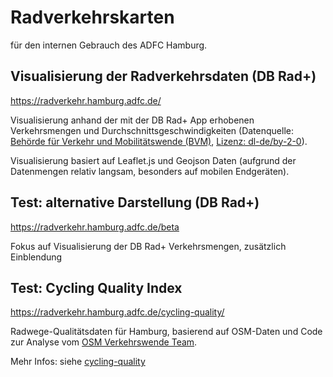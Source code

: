 Radverkehrskarten
====

für den internen Gebrauch des ADFC Hamburg.

Visualisierung der Radverkehrsdaten (DB Rad+)
----

https://radverkehr.hamburg.adfc.de/

Visualisierung anhand der mit der DB Rad+ App erhobenen Verkehrsmengen und Durchschnittsgeschwindigkeiten (Datenquelle: [Behörde für Verkehr und Mobilitätswende (BVM)](https://metaver.de/trefferanzeige?docuuid=0CFF2923-AAEC-42FE-8DE8-A2C56A3EA1CF), [Lizenz: dl-de/by-2-0](https://www.govdata.de/dl-de/by-2-0)).

Visualisierung basiert auf Leaflet.js und Geojson Daten (aufgrund der Datenmengen relativ langsam, besonders auf mobilen Endgeräten).


Test: alternative Darstellung  (DB Rad+)
----

https://radverkehr.hamburg.adfc.de/beta

Fokus auf Visualisierung der DB Rad+ Verkehrsmengen, zusätzlich Einblendung 

Test: Cycling Quality Index
----

https://radverkehr.hamburg.adfc.de/cycling-quality/

Radwege-Qualitätsdaten für Hamburg, basierend auf OSM-Daten und Code zur Analyse vom [OSM Verkehrswende Team](https://www.osm-verkehrswende.org/cqi/).

Mehr Infos: siehe [cycling-quality](cycling-quality/Readme.md)